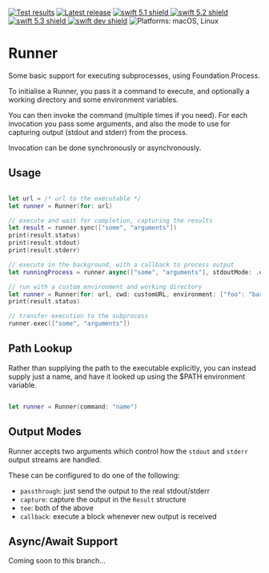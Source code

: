 [comment]: <> (Header Generated by ActionStatus 2.0 - 395)

[![Test results][tests shield]][actions] [![Latest release][release shield]][releases] [![swift 5.1 shield] ![swift 5.2 shield] ![swift 5.3 shield] ![swift dev shield]][swift] ![Platforms: macOS, Linux][platforms shield]

[release shield]: https://img.shields.io/github/v/release/elegantchaos/Runner
[platforms shield]: https://img.shields.io/badge/platforms-macOS_Linux-lightgrey.svg?style=flat "macOS, Linux"
[tests shield]: https://github.com/elegantchaos/Runner/workflows/Tests/badge.svg
[swift 5.1 shield]: https://img.shields.io/badge/swift-5.1-F05138.svg "Swift 5.1"
[swift 5.2 shield]: https://img.shields.io/badge/swift-5.2-F05138.svg "Swift 5.2"
[swift 5.3 shield]: https://img.shields.io/badge/swift-5.3-F05138.svg "Swift 5.3"
[swift dev shield]: https://img.shields.io/badge/swift-dev-F05138.svg "Swift dev"

[swift]: https://swift.org
[releases]: https://github.com/elegantchaos/Runner/releases
[actions]: https://github.com/elegantchaos/Runner/actions

[comment]: <> (End of ActionStatus Header)

# Runner

Some basic support for executing subprocesses, using Foundation.Process.

To initialise a Runner, you pass it a command to execute, and
optionally a working directory and some environment variables.

You can then invoke the command (multiple times if you need).
For each invocation you pass some arguments, and also the mode
to use for capturing output (stdout and stderr) from the process.

Invocation can be done synchronously or asynchronously.

## Usage

```swift

let url = /* url to the executable */
let runner = Runner(for: url)

// execute and wait for completion, capturing the results
let result = runner.sync(["some", "arguments"])
print(result.status)
print(result.stdout)
print(result.stderr)

// execute in the background, with a callback to process output
let runningProcess = runner.async(["some", "arguments"], stdoutMode: .callback { print($0) })

// run with a custom environment and working directory
let runner = Runner(for: url, cwd: customURL, environment: ["foo": "bar"])
print(result.status)

// transfer execution to the subprocess
runner.exec(["some", "arguments"])
```

## Path Lookup

Rather than supplying the path to the executable explicitly,
you can instead supply just a name, and have it looked up using
the $PATH environment variable.

```swift

let runner = Runner(command: "name")
```

## Output Modes

Runner accepts two arguments which control how the `stdout` and `stderr` output streams are handled.

These can be configured to do one of the following:

- `passthrough`: just send the output to the real stdout/stderr
- `capture`: capture the output in the `Result` structure
- `tee`: both of the above
- `callback`: execute a block whenever new output is received

## Async/Await Support

Coming soon to this branch...
